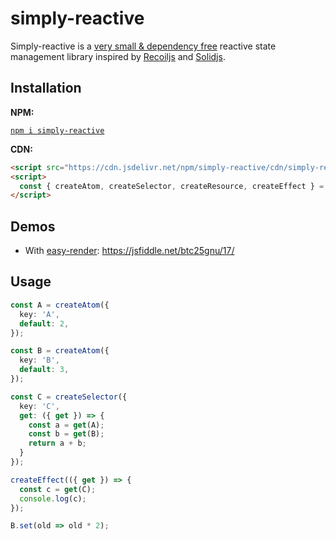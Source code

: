 # simply-reactive

Simply-reactive is a [very small & dependency free](https://bundlephobia.com/package/simply-reactive) reactive state management library inspired by [Recoiljs](https://recoiljs.org/) and [Solidjs](https://www.solidjs.com/).

## Installation

__NPM:__

[`npm i simply-reactive`](https://www.npmjs.com/package/simply-reactive)

__CDN:__

```html
<script src="https://cdn.jsdelivr.net/npm/simply-reactive/cdn/simply-reactive.js"></script>
<script>
  const { createAtom, createSelector, createResource, createEffect } = simplyReactive;
</script>
```

## Demos

* With [easy-render](https://github.com/Olian04/easy-render): <https://jsfiddle.net/btc25gnu/17/>

## Usage

```ts
const A = createAtom({
  key: 'A',
  default: 2,
});

const B = createAtom({
  key: 'B',
  default: 3,
});

const C = createSelector({
  key: 'C',
  get: ({ get }) => {
    const a = get(A);
    const b = get(B);
    return a + b;
  }
});

createEffect(({ get }) => {
  const c = get(C);
  console.log(c);
});

B.set(old => old * 2);
```

